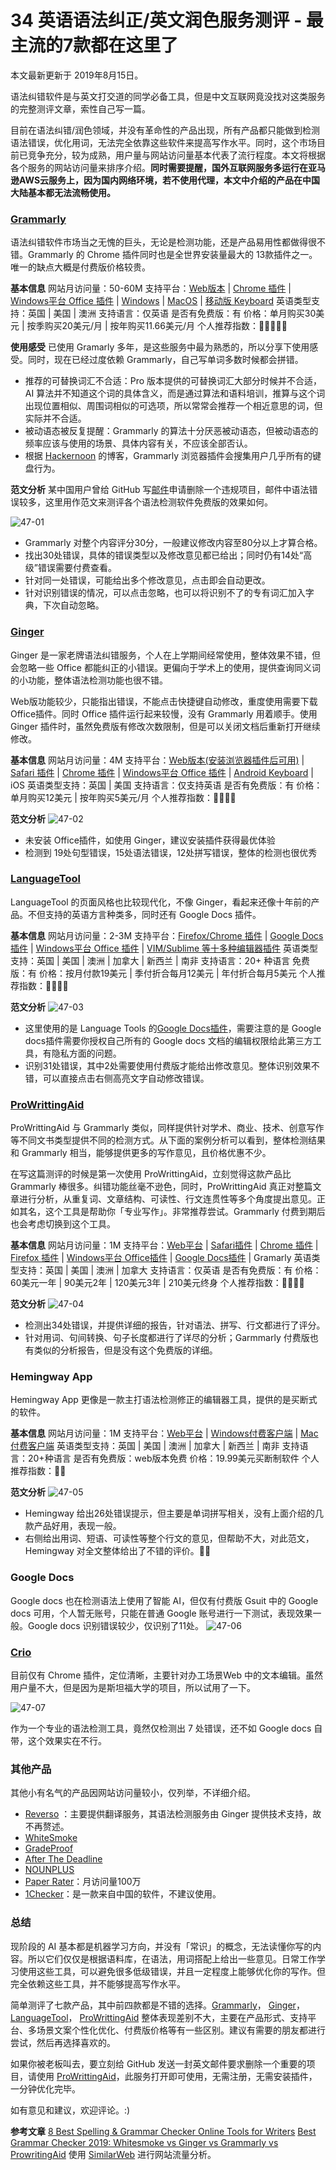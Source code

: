 # 34 英语语法纠正/英文润色服务测评 - 最主流的7款都在这里了

本文最新更新于 2019年8月15日。

<!-- more -->

语法纠错软件是与英文打交道的同学必备工具，但是中文互联网竟没找对这类服务的完整测评文章，索性自己写一篇。

目前在语法纠错/润色领域，并没有革命性的产品出现，所有产品都只能做到检测语法错误，优化用词，无法完全依靠这些软件来提高写作水平。同时，这个市场目前已竞争充分，较为成熟，用户量与网站访问量基本代表了流行程度。本文将根据各个服务的网站访问量来排序介绍。**同时需要提醒，国外互联网服务多运行在亚马逊AWS云服务上，因为国内网络环境，若不使用代理，本文中介绍的产品在中国大陆基本都无法流畅使用。**

### **[Grammarly](https://app.grammarly.com/)**
语法纠错软件市场当之无愧的巨头，无论是检测功能，还是产品易用性都做得很不错。Grammarly 的 Chrome 插件同时也是全世界安装量最大的 13款插件之一。唯一的缺点大概是付费版价格较贵。

**基本信息**
网站月访问量：50-60M
支持平台：[Web版本](https://app.grammarly.com/) | [Chrome 插件](https://chrome.google.com/webstore/detail/grammarly-for-chrome/kbfnbcaeplbcioakkpcpgfkobkghlhen) | [Windows平台 Office 插件](https://www.grammarly.com/office-addin/windows) | [Windows](https://www.grammarly.com/native) | [MacOS](https://www.grammarly.com/native/mac) | [移动版 Keyboard](https://www.grammarly.com/keyboard/desktop)
英语类型支持：英国 | 美国 | 澳洲
支持语言：仅英语
是否有免费版：有
价格：单月购买30美元 | 按季购买20美元/月 | 按年购买11.66美元/月
个人推荐指数：🌟🌟🌟🌟🌟

**使用感受**
已使用 Gramarly 多年，是这些服务中最为熟悉的，所以分享下使用感受。同时，现在已经过度依赖 Grammarly，自己写单词多数时候都会拼错。
- 推荐的可替换词汇不合适：Pro 版本提供的可替换词汇大部分时候并不合适，AI 算法并不知道这个词的具体含义，而是通过算法和语料培训，推算与这个词出现位置相似、周围词相似的可选项，所以常常会推荐一个相近意思的词，但实际并不合适。
- 被动语态被反复提醒：Grammarly 的算法十分厌恶被动语态，但被动语态的频率应该与使用的场景、具体内容有关，不应该全部否认。
- 根据 [Hackernoon](https://hackernoon.com/what-is-wrong-with-grammar-checking-tools-three-main-problems-and-how-to-fix-them-50835ca654d9) 的博客，Grammarly 浏览器插件会搜集用户几乎所有的键盘行为。

**范文分析**
某中国用户曾给 GitHub 写[邮件](https://github.com/github/dmca/blob/master/2019/04/2019-04-23-bilibili.md)申请删除一个违规项目，邮件中语法错误较多，这里用作范文来测评各个语法检测软件免费版的效果如何。

![47-01](https://cdn.shuziyimin.org/47-01.png)

- Grammarly 对整个内容评分30分，一般建议修改内容至80分以上才算合格。
- 找出30处错误，具体的错误类型以及修改意见都已给出；同时仍有14处“高级”错误需要付费查看。
- 针对同一处错误，可能给出多个修改意见，点击即会自动更改。
- 针对识别错误的情况，可以点击忽略，也可以将识别不了的专有词汇加入字典，下次自动忽略。


### [Ginger](https://www.gingersoftware.com/grammarcheck)
Ginger 是一家老牌语法纠错服务，个人在上学期间经常使用，整体效果不错，但会忽略一些 Office 都能纠正的小错误。更偏向于学术上的使用，提供查询同义词的小功能，整体语法检测功能也很不错。

Web版功能较少，只能指出错误，不能点击快捷键自动修改，重度使用需要下载 Office插件。同时 Office 插件运行起来较慢，没有 Grammarly 用着顺手。使用 Ginger 插件时，虽然免费版有修改次数限制，但是可以关闭文档后重新打开继续修改。

 
**基本信息**
网站月访问量：4M
支持平台：[Web版本(安装浏览器插件后可用)](https://www.gingersoftware.com/ginger-writer) | [Safari 插件](https://www.gingersoftware.com/extensions/safari) | [Chrome 插件](https://chrome.google.com/webstore/detail/grammar-and-spelling-chec/kdfieneakcjfaiglcfcgkidlkmlijjnh) | [Windows平台  Office 插件](https://www.gingersoftware.com/myginger/apps) | [Android Keyboard](https://www.gingersoftware.com/myginger/apps) | iOS 
英语类型支持：英国 | 美国
支持语言：仅支持英语
是否有免费版：有
价格：单月购买12美元 | 按年购买5美元/月
个人推荐指数：🌟🌟🌟🌟

**范文分析**
![47-02](https://cdn.shuziyimin.org/47-02.png)

- 未安装 Office插件，如使用 Ginger，建议安装插件获得最优体验
- 检测到 19处句型错误，15处语法错误，12处拼写错误，整体的检测也很优秀


### [LanguageTool](https://languagetool.org/)
LanguageTool 的页面风格也比较现代化，不像 Ginger，看起来还像十年前的产品。不但支持的英语方言种类多，同时还有 Google Docs 插件。

**基本信息**
网站月访问量：2-3M
支持平台：[Firefox/Chrome 插件](https://languagetool.org/#firefox_chrome) | [Google Docs插件](https://chrome.google.com/webstore/detail/grammar-and-spell-checker/kjcoklfhicmkbfifghaecedbohbmofkm) | [Windows平台 Office 插件](https://appsource.microsoft.com/en-US/product/office/wa104381727) | [VIM/Sublime 等十多种编辑器插件](http://wiki.languagetool.org/software-that-supports-languagetool-as-a-plug-in-or-add-on)
英语类型支持：英国 | 美国 | 澳洲 | 加拿大 | 新西兰 | 南非
支持语言：20+ 种语言
免费版：有
价格：按月付款19美元 | 季付折合每月12美元 | 年付折合每月5美元
个人推荐指数：🌟🌟🌟🌟

**范文分析**
![47-03](https://cdn.shuziyimin.org/47-03.png)

- 这里使用的是 Language Tools 的[Google Docs插件](https://chrome.google.com/webstore/detail/grammar-and-spell-checker/kjcoklfhicmkbfifghaecedbohbmofkm)，需要注意的是 Google docs插件需要你授权自己所有的 Google docs 文档的编辑权限给此第三方工具，有隐私方面的问题。
- 识别31处错误，其中2处需要使用付费版才能给出修改意见。整体识别效果不错，可以直接点击右侧高亮文字自动修改错误。

### [ProWrittingAid](https://prowritingaid.com/)

ProWrittingAid 与 Grammarly 类似，同样提供针对学术、商业、技术、创意写作等不同文书类型提供不同的检测方式。从下面的案例分析可以看到，整体检测结果和 Grammarly 相当，能够提供更多的写作意见，且价格优惠不少。

在写这篇测评的时候是第一次使用 ProWrittingAid，立刻觉得这款产品比 Grammarly 棒很多。纠错功能丝毫不逊色，同时，ProWrittingAid 真正对整篇文章进行分析，从重复词、文章结构、可读性、行文连贯性等多个角度提出意见。正如其名，这个工具是帮助你「专业写作」。非常推荐尝试。Grammarly 付费到期后也会考虑切换到这个工具。


**基本信息**
网站月访问量：1M
支持平台：[Web平台](https://prowritingaid.com/en/Analysis/WebEditor/Go?redirectToDocs=true) | [Safari插件](https://prowritingaid.com/en/App/SafariExtension) | [Chrome 插件](https://prowritingaid.com/en/App/ChromeExtension) | [Firefox 插件](https://prowritingaid.com/en/App/FirefoxExtension) | [Windows平台 Office插件](https://prowritingaid.com/en/App/Office) | [Google Docs插件](https://prowritingaid.com/en/App/GoogleDocs) | Gramarly
 英语类型支持：英国 | 美国 | 澳洲 | 加拿大
支持语言：仅英语
是否有免费版：有
价格：60美元一年 | 90美元2年 | 120美元3年 | 210美元终身
个人推荐指数：🌟🌟🌟🌟

**范文分析**
![47-04](https://cdn.shuziyimin.org/47-04.png)


- 检测出34处错误，并提供详细的报告，针对语法、拼写、行文都进行了评分。
- 针对用词、句间转换、句子长度都进行了详尽的分析；Garmmarly 付费版也有类似的分析报告，但是没有这个免费版的详细。

### Hemingway App
Hemingway App 更像是一款主打语法检测修正的编辑器工具，提供的是买断式的软件。

**基本信息**
网站月访问量：1M
支持平台：[Web平台](http://www.hemingwayapp.com/) | [Windows付费客户端](http://www.hemingwayapp.com/desktop.html) | [Mac付费客户端](http://www.hemingwayapp.com/desktop.html)
英语类型支持：英国 | 美国 | 澳洲 | 加拿大 | 新西兰 | 南非
支持语言：20+种语言
是否有免费版：web版本免费
价格：19.99美元买断制软件
个人推荐指数：🌟🌟

**范文分析**
![47-05](https://cdn.shuziyimin.org/47-05.png)

- Hemingway 给出26处错误提示，但主要是单词拼写相关，没有上面介绍的几款产品好用，表现一般。
- 右侧给出用词、短语、可读性等整个行文的意见，但帮助不大，对此范文，Hemingway 对全文整体给出了不错的评价。🤦‍♂️



### Google Docs
Google docs 也在检测语法上使用了智能 AI，但仅有付费版 Gsuit 中的 Google docs 可用，个人暂无账号，只能在普通 Google 账号进行一下测试，表现效果一般。Google docs 识别错误较少，仅识别了11处。
![47-06](https://cdn.shuziyimin.org/47-06.png)


### [Crio](https://crio.stanford.edu/)
目前仅有 Chrome 插件，定位清晰，主要针对办工场景Web 中的文本编辑。虽然用户量不大，但是因为是斯坦福大学的项目，所以试用了一下。

![47-07](https://cdn.shuziyimin.org/47-07.png)

作为一个专业的语法检测工具，竟然仅检测出 7 处错误，还不如 Google docs 自带，这个效果实在不行。


### 其他产品
其他小有名气的产品因网站访问量较小，仅列举，不详细介绍。
- [Reverso](http://www.reverso.net/spell-checker/english-spelling-grammar/) ：主要提供翻译服务，其语法检测服务由 Ginger 提供技术支持，故不再赘述。
- [WhiteSmoke](https://www.whitesmoke.com/)
- [GradeProof](https://gradeproof.com/)
- [After The Deadline](https://www.afterthedeadline.com/)
- [NOUNPLUS](https://www.nounplus.net/grammarcheck/)
- [Paper Rater](https://www.paperrater.com/)：月访问量100万
- [1Checker](http://www.1checker.com/)：是一款来自中国的软件，不建议使用。


### 总结
现阶段的 AI 基本都是机器学习方向，并没有「常识」的概念，无法读懂你写的内容。所以它们仅仅是根据语料库，在语法，用词搭配上给出一些意见。日常工作学习使用这些工具，可以避免很多低级错误，并且一定程度上能够优化你的写作。但完全依赖这些工具，并不能够提高写作水平。

简单测评了七款产品，其中前四款都是不错的选择。[Grammarly](https://app.grammarly.com/)， [Ginger](https://www.gingersoftware.com/grammarcheck)， [LanguageTool](https://languagetool.org/)， [ProWrittingAid](https://prowritingaid.com/) 整体表现差别不大，主要在产品形式、支持平台、多场景文案个性化优化、付费版价格等有一些区别。建议有需要的朋友都进行尝试，然后再选择喜欢的。

如果你被老板叫去，要立刻给 GitHub 发送一封英文邮件要求删除一个重要的项目，请使用 [ProWrittingAid](https://prowritingaid.com/)，此服务打开即可使用，无需注册，无需安装插件，一分钟优化完毕。

如有意见和建议，欢迎评论。:)



**参考文章**
[8 Best Spelling & Grammar Checker Online Tools for Writers](https://mashtips.com/spelling-grammar-checker-online/)
[Best Grammar Checker 2019: Whitesmoke vs Ginger vs Grammarly vs ProwritingAid](https://becomeawritertoday.com/best-grammar-checker-2019/#11-RV)
使用 [SimilarWeb](https://www.similarweb.com/) 进行网站流量分析。




